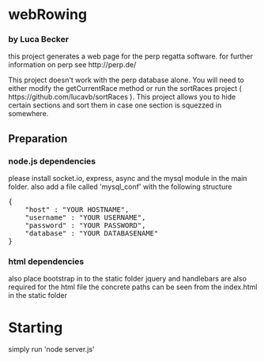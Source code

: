 # webRowing 
### by Luca Becker


<p>this project generates a web page for the perp regatta software. for further information on perp see http://perp.de/</p>
<p>This project doesn't work with the perp database alone. You will need to either modify the getCurrentRace method or run the sortRaces project ( https://github.com/lucavb/sortRaces ). This project allows you to hide certain sections and sort them in case one section is squezzed in somewhere.</p>


## Preparation

### node.js dependencies

please install socket.io, express, async and the mysql module in the main folder.
also add a file called 'mysql_conf' with the following structure
<pre>
{
	"host" : "YOUR HOSTNAME",
	"username" : "YOUR USERNAME",
	"password" : "YOUR PASSWORD",
	"database" : "YOUR DATABASENAME"
}
</pre>

### html dependencies

also place bootstrap in to the static folder
jquery and handlebars are also required for the html file
the concrete paths can be seen from the index.html in the static folder


# Starting

simply run 'node server.js'
